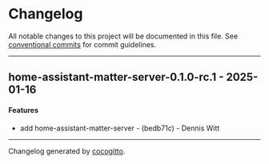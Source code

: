 # Changelog
All notable changes to this project will be documented in this file. See [conventional commits](https://www.conventionalcommits.org/) for commit guidelines.

- - -
## home-assistant-matter-server-0.1.0-rc.1 - 2025-01-16
#### Features
- add home-assistant-matter-server - (bedb71c) - Dennis Witt

- - -

Changelog generated by [cocogitto](https://github.com/cocogitto/cocogitto).